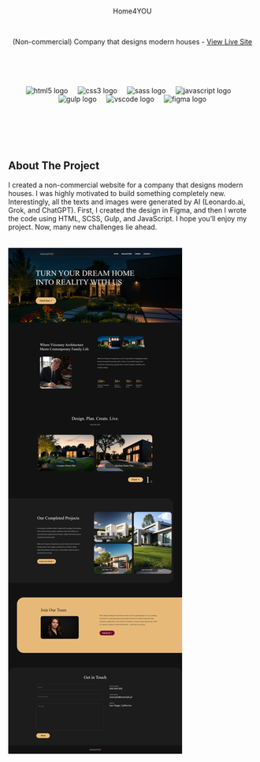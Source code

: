 <br />
<div align="center">
  <p>Home4YOU</p>
<br>
<p align="center">
  (Non-commercial) Company that designs modern houses - <a href="https://github.com/lukaszwiniarczyk/home4you">View Live Site</a>
</p>
<br/><br/><br/><br/>
<div>
  <img src="https://cdn.jsdelivr.net/gh/devicons/devicon/icons/html5/html5-original.svg" height="40" alt="html5 logo"  />
  <img width="12" />
  <img src="https://cdn.jsdelivr.net/gh/devicons/devicon/icons/css3/css3-original.svg" height="40" alt="css3 logo"  />
  <img width="12" />
  <img src="https://cdn.jsdelivr.net/gh/devicons/devicon/icons/sass/sass-original.svg" height="40" alt="sass logo"  />
  <img width="12" />
  <img src="https://cdn.jsdelivr.net/gh/devicons/devicon/icons/javascript/javascript-original.svg" height="40" alt="javascript logo"  />
  <img width="12" />
  <img src="https://cdn.jsdelivr.net/gh/devicons/devicon/icons/gulp/gulp-plain.svg" height="40" alt="gulp logo"  />
  <img width="12" />
  <img src="https://cdn.jsdelivr.net/gh/devicons/devicon/icons/vscode/vscode-original.svg" height="40" alt="vscode logo"  />
  <img width="12" />
  <img src="https://cdn.jsdelivr.net/gh/devicons/devicon/icons/figma/figma-original.svg" height="40" alt="figma logo"  />
</div>
</div>
<br/><br><br><br><br>

## About The Project
<p>I created a non-commercial website for a company that designs modern houses. 
I was highly motivated to build something completely new. Interestingly, all the texts and images were generated by AI (Leonardo.ai, Grok, and ChatGPT). 
First, I created the design in Figma, and then I wrote the code using HTML, SCSS, Gulp, and JavaScript. I hope you’ll enjoy my project. Now, many new challenges lie ahead.
<br><br>

<br>
   <img src="/dist/img/webscreen.png" alt="Home4YOU screen website">
<br><br><br>



